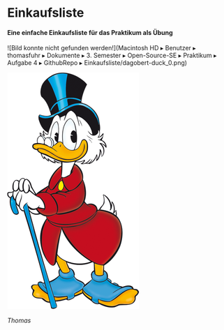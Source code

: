 # Einkaufsliste
#### Eine einfache Einkaufsliste für das Praktikum als Übung


![Bild konnte nicht gefunden werden!](‎⁨Macintosh HD⁩ ▸ ⁨Benutzer⁩ ▸ ⁨thomasfuhr⁩ ▸ ⁨Dokumente⁩ ▸ ⁨3. Semester⁩ ▸ ⁨Open-Source-SE⁩ ▸ ⁨Praktikum⁩ ▸ ⁨Aufgabe 4⁩ ▸ ⁨GithubRepo⁩ ▸ ⁨Einkaufsliste⁩/dagobert-duck_0.png)

![Bild konnte nicht gefunden werden!](dagobert-duck_0.png)

*Thomas*
